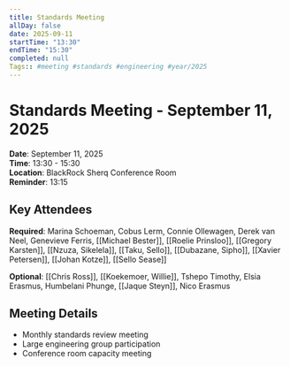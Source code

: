 ```yaml
---
title: Standards Meeting
allDay: false
date: 2025-09-11
startTime: "13:30"
endTime: "15:30"
completed: null
Tags:: #meeting #standards #engineering #year/2025
---
```


# Standards Meeting - September 11, 2025

**Date**: September 11, 2025  
**Time**: 13:30 - 15:30  
**Location**: BlackRock Sherq Conference Room  
**Reminder**: 13:15

## Key Attendees
**Required**: Marina Schoeman, Cobus Lerm, Connie Ollewagen, Derek van Neel, Genevieve Ferris, [[Michael Bester]], [[Roelie Prinsloo]], [[Gregory Karsten]], [[Nzuza, Sikelela]], [[Taku, Sello]], [[Dubazane, Sipho]], [[Xavier Petersen]], [[Johan Kotze]], [[Sello Sease]]

**Optional**: [[Chris Ross]], [[Koekemoer, Willie]], Tshepo Timothy, Elsia Erasmus, Humbelani Phunge, [[Jaque Steyn]], Nico Erasmus

## Meeting Details
- Monthly standards review meeting
- Large engineering group participation
- Conference room capacity meeting